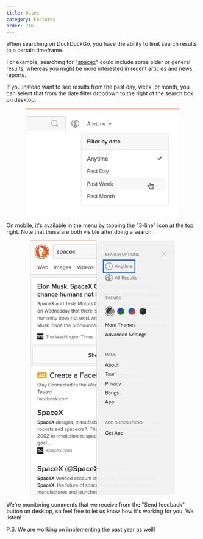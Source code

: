 ```yaml
---
title: Dates
category: Features
order: 716
---
```

<p>
When searching on DuckDuckGo, you have the ability to limit search results to a certain timeframe.
</p>

<p>
For example, searching for "<a href="https://duckduckgo.com/?q=spacex">spacex</a>" could include some older or general results, whereas you might be more interested in recent articles and news reports.
</p>

<p>
If you instead want to see results from the past day, week, or month, you can select that from the date filter dropdown to the right of the search box on desktop.
</p>

<center>
<p>
<img alt="The date filter box in DuckDuckGo" src="../../images/e0cd66e6832b37964547de7f5429a87b.png"></p>
</center>

<p>
On mobile, it's available in the menu by tapping the "3-line" icon at the top right. Note that these are both visible after doing a search.
</p>

<center>
<p>
<img height="667" src="../../images/0a871252f673b9a88eebad5b9f7b5ee8.png" width="379"></p>
</center>

<p>
We're monitoring comments that we receive from the "Send feedback" button on desktop, so feel free to let us know how it's working for you. We listen!
</p>

<p>
P.S. We are working on implementing the past year as well!
</p>